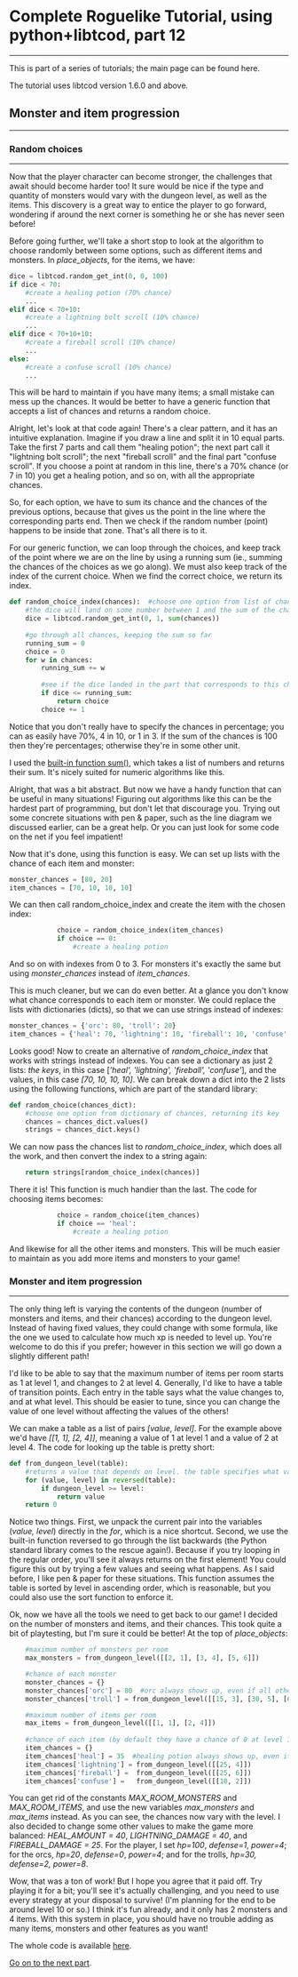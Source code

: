 # Complete Roguelike Tutorial, using python+libtcod, part 12

---

This is part of a series of tutorials; the main page can be found here.

The tutorial uses libtcod version 1.6.0 and above.

## Monster and item progression

---

### Random choices

---

Now that the player character can become stronger, the challenges that await should become harder too! It sure would be nice if the type and quantity of monsters would vary with the dungeon level, as well as the items. This discovery is a great way to entice the player to go forward, wondering if around the next corner is something he or she has never seen before!

Before going further, we'll take a short stop to look at the algorithm to choose randomly between some options, such as different items and monsters. In _place_objects_, for the items, we have:

```python
dice = libtcod.random_get_int(0, 0, 100)
if dice < 70:
    #create a healing potion (70% chance)
    ...
elif dice < 70+10:
    #create a lightning bolt scroll (10% chance)
    ...
elif dice < 70+10+10:
    #create a fireball scroll (10% chance)
    ...
else:
    #create a confuse scroll (10% chance)
    ...
```

This will be hard to maintain if you have many items; a small mistake can mess up the chances. It would be better to have a generic function that accepts a list of chances and returns a random choice.

Alright, let's look at that code again! There's a clear pattern, and it has an intuitive explanation. Imagine if you draw a line and split it in 10 equal parts. Take the first 7 parts and call them "healing potion"; the next part call it "lightning bolt scroll"; the next "fireball scroll" and the final part "confuse scroll". If you choose a point at random in this line, there's a 70% chance (or 7 in 10) you get a healing potion, and so on, with all the appropriate chances.

So, for each option, we have to sum its chance and the chances of the previous options, because that gives us the point in the line where the corresponding parts end. Then we check if the random number (point) happens to be inside that zone. That's all there is to it.

For our generic function, we can loop through the choices, and keep track of the point where we are on the line by using a running sum (ie., summing the chances of the choices as we go along). We must also keep track of the index of the current choice. When we find the correct choice, we return its index.

```python
def random_choice_index(chances):  #choose one option from list of chances, returning its index
    #the dice will land on some number between 1 and the sum of the chances
    dice = libtcod.random_get_int(0, 1, sum(chances))
    
    #go through all chances, keeping the sum so far
    running_sum = 0
    choice = 0
    for w in chances:
        running_sum += w
        
        #see if the dice landed in the part that corresponds to this choice
        if dice <= running_sum:
            return choice
        choice += 1
```

Notice that you don't really have to specify the chances in percentage; you can as easily have 70%, 4 in 10, or 1 in 3. If the sum of the chances is 100 then they're percentages; otherwise they're in some other unit.

I used the [built-in function sum()](http://docs.python.org/library/functions.html#sum), which takes a list of numbers and returns their sum. It's nicely suited for numeric algorithms like this.

Alright, that was a bit abstract. But now we have a handy function that can be useful in many situations! Figuring out algorithms like this can be the hardest part of programming, but don't let that discourage you. Trying out some concrete situations with pen & paper, such as the line diagram we discussed earlier, can be a great help. Or you can just look for some code on the net if you feel impatient!

Now that it's done, using this function is easy. We can set up lists with the chance of each item and monster:

```python
monster_chances = [80, 20]
item_chances = [70, 10, 10, 10]
```

We can then call random_choice_index and create the item with the chosen index:

```python
            choice = random_choice_index(item_chances)
            if choice == 0:
                #create a healing potion
```

And so on with indexes from 0 to 3. For monsters it's exactly the same but using _monster_chances_ instead of _item_chances_.

This is much cleaner, but we can do even better. At a glance you don't know what chance corresponds to each item or monster. We could replace the lists with dictionaries (dicts), so that we can use strings instead of indexes:

```python
monster_chances = {'orc': 80, 'troll': 20}
item_chances = {'heal': 70, 'lightning': 10, 'fireball': 10, 'confuse': 10}
```

Looks good! Now to create an alternative of _random_choice_index_ that works with strings instead of indexes. You can see a dictionary as just 2 lists: _the keys_, in this case [_'heal', 'lightning', 'fireball', 'confuse'_], and the values, in this case _[70, 10, 10, 10]_. We can break down a dict into the 2 lists using the following functions, which are part of the standard library:

```python
def random_choice(chances_dict):
    #choose one option from dictionary of chances, returning its key
    chances = chances_dict.values()
    strings = chances_dict.keys()
```

We can now pass the chances list to _random_choice_index_, which does all the work, and then convert the index to a string again:

```python
    return strings[random_choice_index(chances)]
```

There it is! This function is much handier than the last. The code for choosing items becomes:

```python
            choice = random_choice(item_chances)
            if choice == 'heal':
                #create a healing potion
```

And likewise for all the other items and monsters. This will be much easier to maintain as you add more items and monsters to your game!

### Monster and item progression

---

The only thing left is varying the contents of the dungeon (number of monsters and items, and their chances) according to the dungeon level. Instead of having fixed values, they could change with some formula, like the one we used to calculate how much xp is needed to level up. You're welcome to do this if you prefer; however in this section we will go down a slightly different path!

I'd like to be able to say that the maximum number of items per room starts as 1 at level 1, and changes to 2 at level 4. Generally, I'd like to have a table of transition points. Each entry in the table says what the value changes to, and at what level. This should be easier to tune, since you can change the value of one level without affecting the values of the others!

We can make a table as a list of pairs _[value, level]_. For the example above we'd have _[[1, 1], [2, 4]]_, meaning a value of 1 at level 1 and a value of 2 at level 4. The code for looking up the table is pretty short:

```python
def from_dungeon_level(table):
    #returns a value that depends on level. the table specifies what value occurs after each level, default is 0.
    for (value, level) in reversed(table):
        if dungeon_level >= level:
            return value
    return 0
```

Notice two things. First, we unpack the current pair into the variables (_value, level_) directly in the _for_, which is a nice shortcut. Second, we use the built-in function reversed to go through the list backwards (the Python standard library comes to the rescue again!). Because if you try looping in the regular order, you'll see it always returns on the first element! You could figure this out by trying a few values and seeing what happens. As I said before, I like pen & paper for these situations. This function assumes the table is sorted by level in ascending order, which is reasonable, but you could also use the sort function to enforce it.

Ok, now we have all the tools we need to get back to our game! I decided on the number of monsters and items, and their chances. This took quite a bit of playtesting, but I'm sure it could be better! At the top of _place_objects_:

```python
    #maximum number of monsters per room
    max_monsters = from_dungeon_level([[2, 1], [3, 4], [5, 6]])

    #chance of each monster
    monster_chances = {}
    monster_chances['orc'] = 80  #orc always shows up, even if all other monsters have 0 chance
    monster_chances['troll'] = from_dungeon_level([[15, 3], [30, 5], [60, 7]])

    #maximum number of items per room
    max_items = from_dungeon_level([[1, 1], [2, 4]])
    
    #chance of each item (by default they have a chance of 0 at level 1, which then goes up)
    item_chances = {}
    item_chances['heal'] = 35  #healing potion always shows up, even if all other items have 0 chance
    item_chances['lightning'] = from_dungeon_level([[25, 4]])
    item_chances['fireball'] =  from_dungeon_level([[25, 6]])
    item_chances['confuse'] =   from_dungeon_level([[10, 2]])
```

You can get rid of the constants _MAX_ROOM_MONSTERS_ and _MAX_ROOM_ITEMS_, and use the new variables _max_monsters_ and _max_items_ instead. As you can see, the chances now vary with the level. I also decided to change some other values to make the game more balanced: _HEAL_AMOUNT = 40_, _LIGHTNING_DAMAGE = 40_, and _FIREBALL_DAMAGE = 25_. For the player, I set _hp=100_, _defense=1_, _power=4_; for the orcs, _hp=20_, _defense=0_, _power=4_; and for the trolls, _hp=30, defense=2, power=8_.

Wow, that was a ton of work! But I hope you agree that it paid off. Try playing it for a bit; you'll see it's actually challenging, and you need to use every strategy at your disposal to survive! (I'm planning for the end to be around level 10 or so.) I think it's fun already, and it only has 2 monsters and 4 items. With this system in place, you should have no trouble adding as many items, monsters and other features as you want!

The whole code is available [here](complete_roguelike_tutorial_using_python+libtcod_part_12_code.md).

[Go on to the next part](complete_roguelike_tutorial_using_python+libtcod_part_13.md).
